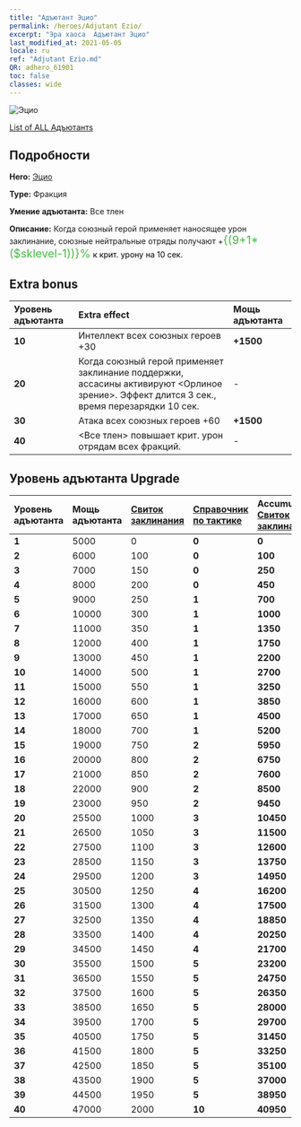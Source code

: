 ```yaml
---
title: "Адъютант Эцио"
permalink: /heroes/Adjutant Ezio/
excerpt: "Эра хаоса  Адъютант Эцио"
last_modified_at: 2021-05-05
locale: ru
ref: "Adjutant Ezio.md"
QR: adhero_61901
toc: false
classes: wide
---
```

  ![Эцио](/images/h/h_Ezio.jpg)

 [List of ALL Адъютантs](/ru/heroes/Adjutants/) 

## Подробности
 **Hero:**  [Эцио](/ru/heroes/Ezio/) 

 **Type:**  Фракция 

 **Умение адъютанта:**  Все тлен 

 **Описание:** Когда союзный герой применяет наносящее урон заклинание, союзные нейтральные отряды получают +<span style="color: #48b946;font-size:20px">{(9+1*($sklevel-1))}%</span><span style="color: black"> к крит. урону на 10 сек.

## Extra bonus

  | Уровень адъютанта | Extra effect | Мощь адъютанта  |
  |:---|:-------|:------------|
  | **10** | Интеллект всех союзных героев +30 | **+1500** |
  | **20** | Когда союзный герой применяет заклинание поддержки, ассасины активируют <Орлиное зрение>. Эффект длится 3 сек., время перезарядки 10 сек. | - |
  | **30** | Атака всех союзных героев +60 | **+1500** |
  | **40** | <Все тлен> повышает крит. урон отрядам всех фракций. | - |


## Уровень адъютанта Upgrade

  | Уровень адъютанта | Мощь адъютанта | [Свиток заклинания](/ItemsRU/con_694/) | [Справочник по тактике](/ItemsRU/unk_2115/) | Accumulated [Свиток заклинания](/ItemsRU/con_694/) | Accumulated [Справочник по тактике](/ItemsRU/unk_2115/) |
  |:-------|:-------|:------------|:------------|:------------|:------------|
  | **1** | 5000 | 0 | **0** | **0** | **0** |
  | **2** | 6000 | 100 | **0** | **100** | **0** |
  | **3** | 7000 | 150 | **0** | **250** | **0** |
  | **4** | 8000 | 200 | **0** | **450** | **0** |
  | **5** | 9000 | 250 | **1** | **700** | **1** |
  | **6** | 10000 | 300 | **1** | **1000** | **2** |
  | **7** | 11000 | 350 | **1** | **1350** | **3** |
  | **8** | 12000 | 400 | **1** | **1750** | **4** |
  | **9** | 13000 | 450 | **1** | **2200** | **5** |
  | **10** | 14000 | 500 | **1** | **2700** | **6** |
  | **11** | 15000 | 550 | **1** | **3250** | **7** |
  | **12** | 16000 | 600 | **1** | **3850** | **8** |
  | **13** | 17000 | 650 | **1** | **4500** | **9** |
  | **14** | 18000 | 700 | **1** | **5200** | **10** |
  | **15** | 19000 | 750 | **2** | **5950** | **12** |
  | **16** | 20000 | 800 | **2** | **6750** | **14** |
  | **17** | 21000 | 850 | **2** | **7600** | **16** |
  | **18** | 22000 | 900 | **2** | **8500** | **18** |
  | **19** | 23000 | 950 | **2** | **9450** | **20** |
  | **20** | 25500 | 1000 | **3** | **10450** | **23** |
  | **21** | 26500 | 1050 | **3** | **11500** | **26** |
  | **22** | 27500 | 1100 | **3** | **12600** | **29** |
  | **23** | 28500 | 1150 | **3** | **13750** | **32** |
  | **24** | 29500 | 1200 | **3** | **14950** | **35** |
  | **25** | 30500 | 1250 | **4** | **16200** | **39** |
  | **26** | 31500 | 1300 | **4** | **17500** | **43** |
  | **27** | 32500 | 1350 | **4** | **18850** | **47** |
  | **28** | 33500 | 1400 | **4** | **20250** | **51** |
  | **29** | 34500 | 1450 | **4** | **21700** | **55** |
  | **30** | 35500 | 1500 | **5** | **23200** | **60** |
  | **31** | 36500 | 1550 | **5** | **24750** | **65** |
  | **32** | 37500 | 1600 | **5** | **26350** | **70** |
  | **33** | 38500 | 1650 | **5** | **28000** | **75** |
  | **34** | 39500 | 1700 | **5** | **29700** | **80** |
  | **35** | 40500 | 1750 | **5** | **31450** | **85** |
  | **36** | 41500 | 1800 | **5** | **33250** | **90** |
  | **37** | 42500 | 1850 | **5** | **35100** | **95** |
  | **38** | 43500 | 1900 | **5** | **37000** | **100** |
  | **39** | 44500 | 1950 | **5** | **38950** | **105** |
  | **40** | 47000 | 2000 | **10** | **40950** | **115** |
